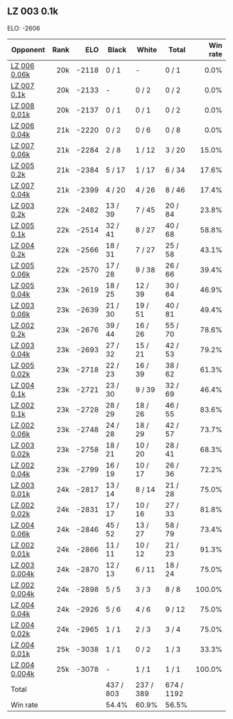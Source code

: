 ## LZ 003 0.1k ##

ELO: -2606

Opponent | Rank | ELO | Black | White | Total | Win rate
---------|-----:|----:|-------|-------|-------|-------:
[LZ 006 0.06k](LZ%20006%200.06k.md) | 20k | -2118 | 0 / 1 | - | 0 / 1 | 0.0%
[LZ 007 0.1k](LZ%20007%200.1k.md) | 20k | -2133 | - | 0 / 2 | 0 / 2 | 0.0%
[LZ 008 0.01k](LZ%20008%200.01k.md) | 20k | -2137 | 0 / 1 | 0 / 1 | 0 / 2 | 0.0%
[LZ 006 0.04k](LZ%20006%200.04k.md) | 21k | -2220 | 0 / 2 | 0 / 6 | 0 / 8 | 0.0%
[LZ 007 0.06k](LZ%20007%200.06k.md) | 21k | -2284 | 2 / 8 | 1 / 12 | 3 / 20 | 15.0%
[LZ 005 0.2k](LZ%20005%200.2k.md) | 21k | -2384 | 5 / 17 | 1 / 17 | 6 / 34 | 17.6%
[LZ 007 0.04k](LZ%20007%200.04k.md) | 21k | -2399 | 4 / 20 | 4 / 26 | 8 / 46 | 17.4%
[LZ 003 0.2k](LZ%20003%200.2k.md) | 22k | -2482 | 13 / 39 | 7 / 45 | 20 / 84 | 23.8%
[LZ 005 0.1k](LZ%20005%200.1k.md) | 22k | -2514 | 32 / 41 | 8 / 27 | 40 / 68 | 58.8%
[LZ 004 0.2k](LZ%20004%200.2k.md) | 22k | -2566 | 18 / 31 | 7 / 27 | 25 / 58 | 43.1%
[LZ 005 0.06k](LZ%20005%200.06k.md) | 22k | -2570 | 17 / 28 | 9 / 38 | 26 / 66 | 39.4%
[LZ 005 0.04k](LZ%20005%200.04k.md) | 23k | -2619 | 18 / 25 | 12 / 39 | 30 / 64 | 46.9%
[LZ 003 0.06k](LZ%20003%200.06k.md) | 23k | -2639 | 21 / 30 | 19 / 51 | 40 / 81 | 49.4%
[LZ 002 0.2k](LZ%20002%200.2k.md) | 23k | -2676 | 39 / 44 | 16 / 26 | 55 / 70 | 78.6%
[LZ 003 0.04k](LZ%20003%200.04k.md) | 23k | -2693 | 27 / 32 | 15 / 21 | 42 / 53 | 79.2%
[LZ 005 0.02k](LZ%20005%200.02k.md) | 23k | -2718 | 22 / 23 | 16 / 39 | 38 / 62 | 61.3%
[LZ 004 0.1k](LZ%20004%200.1k.md) | 23k | -2721 | 23 / 30 | 9 / 39 | 32 / 69 | 46.4%
[LZ 002 0.1k](LZ%20002%200.1k.md) | 23k | -2728 | 28 / 29 | 18 / 26 | 46 / 55 | 83.6%
[LZ 002 0.06k](LZ%20002%200.06k.md) | 23k | -2748 | 24 / 28 | 18 / 29 | 42 / 57 | 73.7%
[LZ 003 0.02k](LZ%20003%200.02k.md) | 23k | -2758 | 18 / 21 | 10 / 20 | 28 / 41 | 68.3%
[LZ 002 0.04k](LZ%20002%200.04k.md) | 23k | -2799 | 16 / 19 | 10 / 17 | 26 / 36 | 72.2%
[LZ 003 0.01k](LZ%20003%200.01k.md) | 24k | -2817 | 13 / 14 | 8 / 14 | 21 / 28 | 75.0%
[LZ 002 0.02k](LZ%20002%200.02k.md) | 24k | -2831 | 17 / 17 | 10 / 16 | 27 / 33 | 81.8%
[LZ 004 0.06k](LZ%20004%200.06k.md) | 24k | -2846 | 45 / 52 | 13 / 27 | 58 / 79 | 73.4%
[LZ 002 0.01k](LZ%20002%200.01k.md) | 24k | -2866 | 11 / 11 | 10 / 12 | 21 / 23 | 91.3%
[LZ 003 0.004k](LZ%20003%200.004k.md) | 24k | -2870 | 12 / 13 | 6 / 11 | 18 / 24 | 75.0%
[LZ 002 0.004k](LZ%20002%200.004k.md) | 24k | -2898 | 5 / 5 | 3 / 3 | 8 / 8 | 100.0%
[LZ 004 0.04k](LZ%20004%200.04k.md) | 24k | -2926 | 5 / 6 | 4 / 6 | 9 / 12 | 75.0%
[LZ 004 0.02k](LZ%20004%200.02k.md) | 24k | -2965 | 1 / 1 | 2 / 3 | 3 / 4 | 75.0%
[LZ 004 0.01k](LZ%20004%200.01k.md) | 25k | -3038 | 1 / 1 | 0 / 2 | 1 / 3 | 33.3%
[LZ 004 0.004k](LZ%20004%200.004k.md) | 25k | -3078 | - | 1 / 1 | 1 / 1 | 100.0%
Total | | | 437 / 803 | 237 / 389 | 674 / 1192 | 
Win rate| | | 54.4% | 60.9% | 56.5% | 
